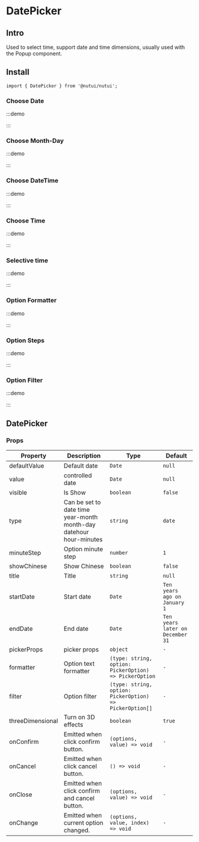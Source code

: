 # DatePicker

## Intro

Used to select time, support date and time dimensions, usually used with the Popup component.

## Install

```tsx
import { DatePicker } from '@nutui/nutui';
```

### Choose Date

:::demo

<CodeBlock src='h5/demo1.tsx'></CodeBlock>

:::

### Choose Month-Day

:::demo

<CodeBlock src='h5/demo2.tsx'></CodeBlock>

:::

### Choose DateTime

:::demo

<CodeBlock src='h5/demo3.tsx'></CodeBlock>

:::

### Choose Time

:::demo

<CodeBlock src='h5/demo4.tsx'></CodeBlock>

:::

### Selective time

:::demo

<CodeBlock src='h5/demo5.tsx'></CodeBlock>

:::

### Option Formatter

:::demo

<CodeBlock src='h5/demo6.tsx'></CodeBlock>

:::

### Option Steps

:::demo

<CodeBlock src='h5/demo7.tsx'></CodeBlock>

:::

### Option Filter

:::demo

<CodeBlock src='h5/demo8.tsx'></CodeBlock>

:::

## DatePicker

### Props

| Property | Description | Type | Default |
| --- | --- | --- | --- |
| defaultValue | Default date | `Date` | `null` |
| value | controlled date | `Date` | `null` |
| visible | Is Show | `boolean` | `false` |
| type | Can be set to date time year-month month-day datehour hour-minutes | `string` | `date` |
| minuteStep | Option minute step | `number` | `1` |
| showChinese | Show Chinese | `boolean` | `false` |
| title | Title | `string` | `null` |
| startDate | Start date | `Date` | `Ten years ago on January 1` |
| endDate | End date | `Date` | `Ten years later on December 31` |
| pickerProps | picker props | `object` | `-` |
| formatter | Option text formatter | `(type: string, option: PickerOption) => PickerOption` | `-` |
| filter | Option filter | `(type: string, option: PickerOption) => PickerOption[]` | `-` |
| threeDimensional | Turn on 3D effects | `boolean` | `true` |
| onConfirm | Emitted when click confirm button. | `(options, value) => void` | `-` |
| onCancel | Emitted when click cancel button. | `() => void` | `-` |
| onClose | Emitted when click confirm and cancel button. | `(options, value) => void` | `-` |
| onChange | Emitted when current option changed. | `(options, value, index) => void` | `-` |